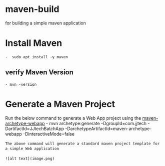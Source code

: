 # maven-build
for building a simple maven application


# Install Maven 
    -  sudo apt install -y maven

## verify Maven Version 
    - mvn -version


# Generate a Maven Project 
 Run the below command to generate a Web App project using the [maven-archetype-webapp](https://maven.apache.org/guides/introduction/introduction-to-archetypes.html)
    - mvn archetype:generate -DgroupId=com.jjtech -DartifactId=JJtechBatchApp -DarchetypeArtifactId=maven-archetype-webapp -DinteractiveMode=false

    The above command will generate a standard maven project template for a simple Web application 

    ![alt text](image.png)
